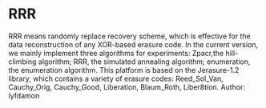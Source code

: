 # RRR
RRR means randomly replace recovery scheme, which is effective for the data reconstruction of any XOR-based erasure code. In the current version, we mainly implement three algorithms for experiments: Zpacr,the hill-climbing algorithm; RRR, the simulated annealing algorithm; enumeration, the enumeration algorithm. This platform is based on the Jerasure-1.2 library, which contains a variety of erasure codes: Reed_Sol_Van, Cauchy_Orig, Cauchy_Good, Liberation, Blaum_Roth, Liber8tion.
Author: lyfdamon
